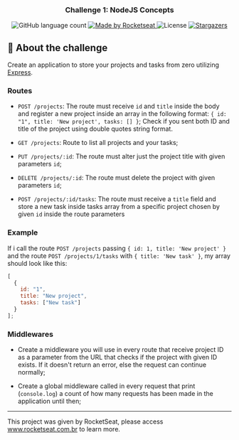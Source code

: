 <h3 align="center">
  Challenge 1: NodeJS Concepts
</h3>

<p align="center">
  <img alt="GitHub language count" src="https://img.shields.io/github/languages/count/rocketseat/bootcamp-gostack-desafio-01?color=%2304D361">

  <a href="https://rocketseat.com.br">
    <img alt="Made by Rocketseat" src="https://img.shields.io/badge/made%20by-Rocketseat-%2304D361">
  </a>

  <img alt="License" src="https://img.shields.io/badge/license-MIT-%2304D361">

  <a href="https://github.com/Rocketseat/bootcamp-gostack-desafio-01/stargazers">
    <img alt="Stargazers" src="https://img.shields.io/github/stars/rocketseat/bootcamp-gostack-desafio-01?style=social">
  </a>
</p>

## :rocket: About the challenge

Create an application to store your projects and tasks from zero utilizing [Express](https://expressjs.com/pt-br/).

### Routes

- `POST /projects`: The route must receive `id` and `title` inside the body and register a new project inside an array in the following format: `{ id: "1", title: 'New project', tasks: [] }`; Check if you sent both ID and title of the project using double quotes string format. 

- `GET /projects`: Route to list all projects and your tasks;

- `PUT /projects/:id`: The route must alter just the project title with given parameters `id`;

- `DELETE /projects/:id`: The route must delete the project with given parameters `id`;

- `POST /projects/:id/tasks`: The route must receive a `title` field and store a new task inside tasks array from a specific project chosen by given `id` inside the route parameters

### Example

If i call the route `POST /projects` passing `{ id: 1, title: 'New project' }` and the route `POST /projects/1/tasks` with
`{ title: 'New task' }`, my array should look like this: 

```js
[
  {
    id: "1",
    title: "New project",
    tasks: ["New task"]
  }
];
```

### Middlewares

- Create a middleware you will use in every route that receive project ID as a parameter from the URL that checks if the project
with given ID exists. If it doesn't return an error, else the request can continue normally;

- Create a global middleware called in every request that print (`console.log`) a count of how many requests has been made 
in the application until then;

---

This project was given by RocketSeat, please access www.rocketseat.com.br to learn more.
